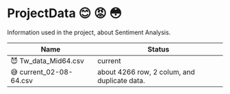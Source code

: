 # ProjectData :blush: :rage: :flushed:
Information used in the project, about Sentiment Analysis.

|              Name                  |  Status                                        |
|    -----------------------         | ------------------------------                 |
|:smiling_imp: Tw_data_Mid64.csv     |current                                         |
|:sweat_smile: current_02-08-64.csv  |about 4266 row, 2 colum, and duplicate data.    |
